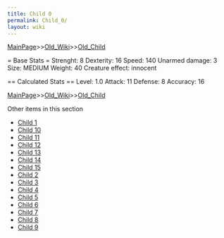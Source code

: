 ```yaml
---
title: Child 0
permalink: Child_0/
layout: wiki
---
```


[MainPage](/keeperrl_wiki/ "wikilink")>>[Old_Wiki](/keeperrl_wiki/Old_Wiki "wikilink")>>[Old_Child](/keeperrl_wiki/Old_Child "wikilink")

= Base Stats =
 Strenght: 8
 Dexterity: 16
 Speed: 140
 Unarmed damage: 3
 Size: MEDIUM
 Weight: 40
 Creature effect: innocent

== Calculated Stats ==
 Level: 1.0
 Attack: 11
 Defense: 8
 Accuracy: 16

[MainPage](/keeperrl_wiki/ "wikilink")>>[Old_Wiki](/keeperrl_wiki/Old_Wiki "wikilink")>>[Old_Child](/keeperrl_wiki/Old_Child "wikilink")

Other items in this section
-    [Child 1](/keeperrl_wiki/Child_1 "wikilink")
-    [Child 10](/keeperrl_wiki/Child_10 "wikilink")
-    [Child 11](/keeperrl_wiki/Child_11 "wikilink")
-    [Child 12](/keeperrl_wiki/Child_12 "wikilink")
-    [Child 13](/keeperrl_wiki/Child_13 "wikilink")
-    [Child 14](/keeperrl_wiki/Child_14 "wikilink")
-    [Child 15](/keeperrl_wiki/Child_15 "wikilink")
-    [Child 2](/keeperrl_wiki/Child_2 "wikilink")
-    [Child 3](/keeperrl_wiki/Child_3 "wikilink")
-    [Child 4](/keeperrl_wiki/Child_4 "wikilink")
-    [Child 5](/keeperrl_wiki/Child_5 "wikilink")
-    [Child 6](/keeperrl_wiki/Child_6 "wikilink")
-    [Child 7](/keeperrl_wiki/Child_7 "wikilink")
-    [Child 8](/keeperrl_wiki/Child_8 "wikilink")
-    [Child 9](/keeperrl_wiki/Child_9 "wikilink")
